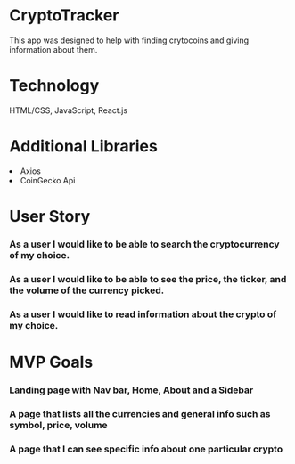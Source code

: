 <h1>CryptoTracker</h1>

<p>This app was designed to help with finding crytocoins and giving information about them. </p>

<h1>Technology</h1>

<p>HTML/CSS, JavaScript, React.js</p>

<h1>Additional Libraries</h1>


<li> Axios</li>

<li>CoinGecko Api</li>

<h1>User Story</h1>

<h3>As a user I would like to be able to search the cryptocurrency of my choice.</h3>
<h3>As a user I would like to be able to see the price, the ticker, and the volume of the currency picked.</h3>
<h3>As a user I would like to read information about the crypto of my choice.</h3>

<h1>MVP Goals</h1>
<h3>Landing page with Nav bar, Home, About and a Sidebar</h3>
<h3>A page that lists all the currencies and general info such as symbol, price, volume</h3>
<h3>A page that I can see specific info about one particular crypto</h3>